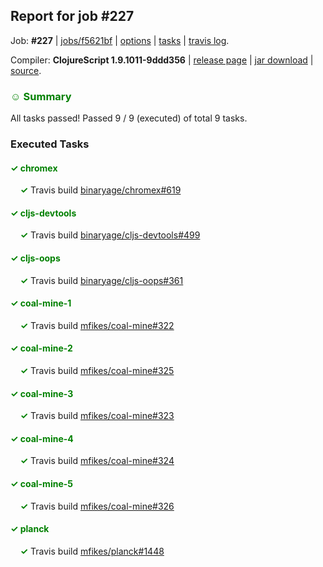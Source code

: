 ## Report for job #227

Job: **#227** | [jobs/f5621bf](https://github.com/cljs-oss/canary/commit/f5621bfefe10d83a626d6930447007852a293b83) | [options](options.edn) | [tasks](tasks.edn) | [travis log](https://travis-ci.org/cljs-oss/canary/builds/333142068).

Compiler: **ClojureScript 1.9.1011-9ddd356** | [release page](https://github.com/cljs-oss/canary/releases/tag/r1.9.1011-9ddd356) | [jar download](https://github.com/cljs-oss/canary/releases/download/r1.9.1011-9ddd356/clojurescript-1.9.1011-9ddd356.jar) | [source](https://github.com/clojure/clojurescript/commit/9ddd356d344aa1ebf9bd9443dd36a1911c92d32f).

### <b style='color:green'>☺ Summary</b>

All tasks passed! Passed 9 / 9 (executed) of total 9 tasks.

### Executed Tasks

#### <b style='color:green'>&#x2713; chromex</b>
&nbsp;&nbsp;&nbsp;&nbsp;<b style='color:green'>&#x2713;</b> Travis build [binaryage/chromex#619](https://travis-ci.org/binaryage/chromex/builds/333142977)<br>

#### <b style='color:green'>&#x2713; cljs-devtools</b>
&nbsp;&nbsp;&nbsp;&nbsp;<b style='color:green'>&#x2713;</b> Travis build [binaryage/cljs-devtools#499](https://travis-ci.org/binaryage/cljs-devtools/builds/333142997)<br>

#### <b style='color:green'>&#x2713; cljs-oops</b>
&nbsp;&nbsp;&nbsp;&nbsp;<b style='color:green'>&#x2713;</b> Travis build [binaryage/cljs-oops#361](https://travis-ci.org/binaryage/cljs-oops/builds/333143000)<br>

#### <b style='color:green'>&#x2713; coal-mine-1</b>
&nbsp;&nbsp;&nbsp;&nbsp;<b style='color:green'>&#x2713;</b> Travis build [mfikes/coal-mine#322](https://travis-ci.org/mfikes/coal-mine/builds/333142981)<br>

#### <b style='color:green'>&#x2713; coal-mine-2</b>
&nbsp;&nbsp;&nbsp;&nbsp;<b style='color:green'>&#x2713;</b> Travis build [mfikes/coal-mine#325](https://travis-ci.org/mfikes/coal-mine/builds/333143010)<br>

#### <b style='color:green'>&#x2713; coal-mine-3</b>
&nbsp;&nbsp;&nbsp;&nbsp;<b style='color:green'>&#x2713;</b> Travis build [mfikes/coal-mine#323](https://travis-ci.org/mfikes/coal-mine/builds/333142990)<br>

#### <b style='color:green'>&#x2713; coal-mine-4</b>
&nbsp;&nbsp;&nbsp;&nbsp;<b style='color:green'>&#x2713;</b> Travis build [mfikes/coal-mine#324](https://travis-ci.org/mfikes/coal-mine/builds/333142993)<br>

#### <b style='color:green'>&#x2713; coal-mine-5</b>
&nbsp;&nbsp;&nbsp;&nbsp;<b style='color:green'>&#x2713;</b> Travis build [mfikes/coal-mine#326](https://travis-ci.org/mfikes/coal-mine/builds/333143049)<br>

#### <b style='color:green'>&#x2713; planck</b>
&nbsp;&nbsp;&nbsp;&nbsp;<b style='color:green'>&#x2713;</b> Travis build [mfikes/planck#1448](https://travis-ci.org/mfikes/planck/builds/333143056)<br>